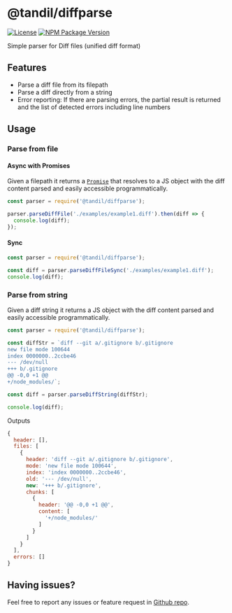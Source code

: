 # @tandil/diffparse
[![License](https://img.shields.io/npm/l/@tandil/diffparse?color=%23007ec6)](https://github.com/danielduarte/diffparse/blob/master/LICENSE)
[![NPM Package Version](https://img.shields.io/npm/v/@tandil/diffparse)](https://www.npmjs.com/package/@tandil/diffparse)

Simple parser for Diff files (unified diff format)

## Features

- Parse a diff file from its filepath
- Parse a diff directly from a string
- Error reporting: If there are parsing errors, the partial result is returned and the list of detected errors including line numbers

## Usage

### Parse from file

#### Async with Promises

Given a filepath it returns a [`Promise`](https://developer.mozilla.org/en-US/docs/Web/JavaScript/Reference/Global_Objects/Promise) that resolves to a JS object with the diff content parsed and easily accessible programmatically.

```js
const parser = require('@tandil/diffparse');

parser.parseDiffFile('./examples/example1.diff').then(diff => {
  console.log(diff);
});
```

#### Sync

```js
const parser = require('@tandil/diffparse');

const diff = parser.parseDiffFileSync('./examples/example1.diff');
console.log(diff);
```

### Parse from string

Given a diff string it returns a JS object with the diff content parsed and easily accessible programmatically.

```js
const parser = require('@tandil/diffparse');

const diffStr = `diff --git a/.gitignore b/.gitignore
new file mode 100644
index 0000000..2ccbe46
--- /dev/null
+++ b/.gitignore
@@ -0,0 +1 @@
+/node_modules/`;

const diff = parser.parseDiffString(diffStr);

console.log(diff);
```

Outputs

```js
{
  header: [],
  files: [
    {
      header: 'diff --git a/.gitignore b/.gitignore',
      mode: 'new file mode 100644',
      index: 'index 0000000..2ccbe46',
      old: '--- /dev/null',
      new: '+++ b/.gitignore',
      chunks: [
        {
          header: '@@ -0,0 +1 @@',
          content: [
            '+/node_modules/'
          ]
        }
      ]
    }
  ],
  errors: []
}
```

## Having issues?

Feel free to report any issues or feature request in [Github repo](https://github.com/danielduarte/diffparse/issues/new).
